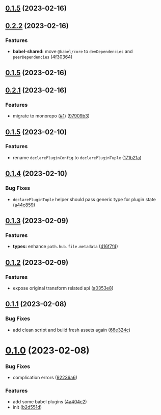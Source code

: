 ## [0.1.5](https://github.com/ulivz/babel-shared/compare/v0.2.2...v0.1.5) (2023-02-16)



## [0.2.2](https://github.com/ulivz/babel-shared/compare/v0.2.1...v0.2.2) (2023-02-16)


### Features

* **babel-shared:** move `@babel/core` to `devDependencies` and `peerDependencies` ([4f30364](https://github.com/ulivz/babel-shared/commit/4f30364d98638b914a6d4f8d7e09f63198bb91ae))



## [0.1.5](https://github.com/ulivz/babel-shared/compare/v0.2.1...v0.1.5) (2023-02-16)



## [0.2.1](https://github.com/ulivz/babel-shared/compare/v0.1.5...v0.2.1) (2023-02-16)


### Features

* migrate to monorepo ([#1](https://github.com/ulivz/babel-shared/issues/1)) ([97909b3](https://github.com/ulivz/babel-shared/commit/97909b3dd942de0dd1b55a784256ffec242612a3))



## [0.1.5](https://github.com/ulivz/babel-shared/compare/v0.1.4...v0.1.5) (2023-02-10)


### Features

* rename `declarePluginConfig` to `declarePluginTuple` ([171b21a](https://github.com/ulivz/babel-shared/commit/171b21a71757ed243e2441486c768b83696765a2))



## [0.1.4](https://github.com/ulivz/babel-shared/compare/v0.1.3...v0.1.4) (2023-02-10)


### Bug Fixes

* `declarePluginTuple` helper should pass generic type for plugin state ([a44c859](https://github.com/ulivz/babel-shared/commit/a44c8597125e288ec628095177afa3e6d3140ef4))



## [0.1.3](https://github.com/ulivz/babel-shared/compare/v0.1.2...v0.1.3) (2023-02-09)


### Features

* **types:** enhance `path.hub.file.metadata` ([416f7f4](https://github.com/ulivz/babel-shared/commit/416f7f4b0502f95d665c5450d5f3acbf9cd5c4a5))



## [0.1.2](https://github.com/ulivz/babel-shared/compare/v0.1.1...v0.1.2) (2023-02-09)


### Features

* expose original transform related api ([a0353e8](https://github.com/ulivz/babel-shared/commit/a0353e84d71df0415bae0f31cde251f5e76be3b2))



## [0.1.1](https://github.com/ulivz/babel-shared/compare/v0.1.0...v0.1.1) (2023-02-08)


### Bug Fixes

* add clean script and build fresh assets again ([66e324c](https://github.com/ulivz/babel-shared/commit/66e324c4887c6a963fb1a2b33609419c2e24eddd))



# [0.1.0](https://github.com/ulivz/babel-shared/compare/b2d551df04a519cbfbee3b8f23d28d429063728e...v0.1.0) (2023-02-08)


### Bug Fixes

* complication errors ([92236a6](https://github.com/ulivz/babel-shared/commit/92236a6d00c8257497b849d27be309d101fe485b))


### Features

* add some babel plugins ([4a404c2](https://github.com/ulivz/babel-shared/commit/4a404c26ba3fab54ddfa2417e05324244a14dbc9))
* init ([b2d551d](https://github.com/ulivz/babel-shared/commit/b2d551df04a519cbfbee3b8f23d28d429063728e))